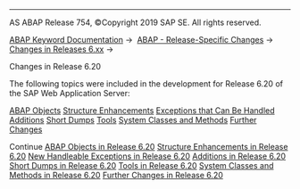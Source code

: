   

* * *

AS ABAP Release 754, ©Copyright 2019 SAP SE. All rights reserved.

[ABAP Keyword Documentation](https://help.sap.com/doc/abapdocu_754_index_htm/7.54/en-US/abenabap.htm) →  [ABAP - Release-Specific Changes](https://help.sap.com/doc/abapdocu_754_index_htm/7.54/en-US/abennews.htm) →  [Changes in Releases 6.xx](https://help.sap.com/doc/abapdocu_754_index_htm/7.54/en-US/abennews-6.htm) → 

Changes in Release 6.20

The following topics were included in the development for Release 6.20 of the SAP Web Application Server:

[ABAP Objects](https://help.sap.com/doc/abapdocu_754_index_htm/7.54/en-US/abennews-620-objects.htm)
[Structure Enhancements](https://help.sap.com/doc/abapdocu_754_index_htm/7.54/en-US/abennews-620-structures.htm)
[Exceptions that Can Be Handled](https://help.sap.com/doc/abapdocu_754_index_htm/7.54/en-US/abennews-620-exceptions.htm)
[Additions](https://help.sap.com/doc/abapdocu_754_index_htm/7.54/en-US/abennews-620-additions.htm)
[Short Dumps](https://help.sap.com/doc/abapdocu_754_index_htm/7.54/en-US/abennews-620-dumps.htm)
[Tools](https://help.sap.com/doc/abapdocu_754_index_htm/7.54/en-US/abennews-620-tools.htm)
[System Classes and Methods](https://help.sap.com/doc/abapdocu_754_index_htm/7.54/en-US/abennews-620-classes.htm)
[Further Changes](https://help.sap.com/doc/abapdocu_754_index_htm/7.54/en-US/abennews-620-others.htm)

Continue
[ABAP Objects in Release 6.20](https://help.sap.com/doc/abapdocu_754_index_htm/7.54/en-US/abennews-620-objects.htm)
[Structure Enhancements in Release 6.20](https://help.sap.com/doc/abapdocu_754_index_htm/7.54/en-US/abennews-620-structures.htm)
[New Handleable Exceptions in Release 6.20](https://help.sap.com/doc/abapdocu_754_index_htm/7.54/en-US/abennews-620-exceptions.htm)
[Additions in Release 6.20](https://help.sap.com/doc/abapdocu_754_index_htm/7.54/en-US/abennews-620-additions.htm)
[Short Dumps in Release 6.20](https://help.sap.com/doc/abapdocu_754_index_htm/7.54/en-US/abennews-620-dumps.htm)
[Tools in Release 6.20](https://help.sap.com/doc/abapdocu_754_index_htm/7.54/en-US/abennews-620-tools.htm)
[System Classes and Methods in Release 6.20](https://help.sap.com/doc/abapdocu_754_index_htm/7.54/en-US/abennews-620-classes.htm)
[Further Changes in Release 6.20](https://help.sap.com/doc/abapdocu_754_index_htm/7.54/en-US/abennews-620-others.htm)